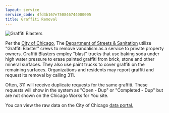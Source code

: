 ```yaml
---
layout: service
service_code: 4fd3b167e750846744000005
title: Graffiti Removal
---
```

![Graffiti Blasters](http://farm4.staticflickr.com/3464/3307057000_2b423a5c45_m.jpg "Graffiti Blasters, Photo by Andrew Neher")

Per the [City of Chicago](https://data.cityofchicago.org/Service-Requests/311-Service-Requests-Graffiti-Removal/hec5-y4x5), The [Department of Streets & Sanitation](http://www.cityofchicago.org/city/en/depts/streets.html) utilize "Graffiti Blaster"  crews to remove vandalism as a service to private property owners. Graffiti Blasters employ "blast" trucks that use baking soda under high water pressure to erase painted graffiti from brick, stone and other mineral surfaces. They also use paint trucks to cover graffiti on the remaining surfaces. Organizations and residents may report graffiti and request its removal by calling 311. 

Often, 311 will receive duplicate requests for the same graffiti. These requests will show in the system as "Open - Dup" or "Completed - Dup" but are not shown on the Chicago Works for You site. 

You can view the raw data on the City of Chicago [data portal.](https://data.cityofchicago.org/Service-Requests/311-Service-Requests-Graffiti-Removal/hec5-y4x5)
